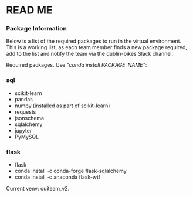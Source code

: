 # READ ME

### Package Information

Below is a list of the required packages to run in the virtual environment. 
This is a working list, as each team member finds a new package required, add to the list
and notify the team via the dublin-bikes Slack channel.

Required packages. Use _"conda install PACKAGE\_NAME"_:


### sql
* scikit-learn
* pandas
* numpy (installed as part of scikit-learn)
* requests
* jsonschema
* sqlalchemy 
* jupyter
* PyMySQL

### flask
* flask
* conda install -c conda-forge flask-sqlalchemy 
* conda install -c anaconda flask-wtf 


Current venv: ouiteam_v2.


